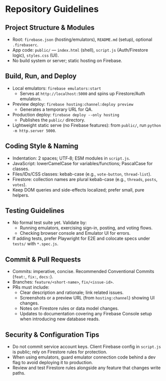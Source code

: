 # Repository Guidelines

## Project Structure & Modules
- Root: `firebase.json` (hosting/emulators), `README.md` (setup), optional `.firebaserc`.
- App code: `public/` — `index.html` (shell), `script.js` (Auth/Firestore logic), `styles.css` (UI).
- No build system or server; static hosting on Firebase.

## Build, Run, and Deploy
- Local emulators: `firebase emulators:start`
  - Serves at `http://localhost:5000` and spins up Firestore/Auth emulators.
- Preview deploy: `firebase hosting:channel:deploy preview`
  - Generates a temporary URL for QA.
- Production deploy: `firebase deploy --only hosting`
  - Publishes the `public/` directory.
- Lightweight static serve (no Firebase features): from `public/`, run `python -m http.server 5000`.

## Coding Style & Naming
- Indentation: 2 spaces; UTF‑8; ESM modules in `script.js`.
- JavaScript: lowerCamelCase for variables/functions; PascalCase for classes.
- Files/IDs/CSS classes: kebab-case (e.g., `vote-button`, `thread-list`).
- Firestore: collection names are plural kebab-case (e.g., `threads`, `posts`, `votes`).
- Keep DOM queries and side-effects localized; prefer small, pure helpers.

## Testing Guidelines
- No formal test suite yet. Validate by:
  - Running emulators, exercising sign-in, posting, and voting flows.
  - Checking browser console and Emulator UI for errors.
- If adding tests, prefer Playwright for E2E and colocate specs under `tests/` with `*.spec.js`.

## Commit & Pull Requests
- Commits: imperative, concise. Recommended Conventional Commits (`feat:`, `fix:`, `docs:`).
- Branches: `feature/<short-name>`, `fix/<issue-id>`.
- PRs must include:
  - Clear description and rationale; link related issues.
  - Screenshots or a preview URL (from `hosting:channel`) showing UI changes.
  - Notes on Firestore rules or data model changes.
  - Updates to documentation covering any Firebase Console setup when introducing new database reads.

## Security & Configuration Tips
- Do not commit service account keys. Client Firebase config in `script.js` is public; rely on Firestore rules for protection.
- When using emulators, guard emulator connection code behind a dev flag to avoid deploying it to production.
- Review and test Firestore rules alongside any feature that changes write paths.


